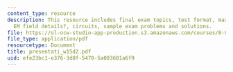 ```yaml
---
content_type: resource
description: This resource includes final exam topics, test format, maxwell?s equations,
  EM field details?, circuits, sample exam problems and solutions.
file: https://ol-ocw-studio-app-production.s3.amazonaws.com/courses/8-02-physics-ii-electricity-and-magnetism-spring-2007/efe23bc1e3763d8f54705a003601a6f9_presentati_w15d2.pdf
file_type: application/pdf
resourcetype: Document
title: presentati_w15d2.pdf
uid: efe23bc1-e376-3d8f-5470-5a003601a6f9
---
```


